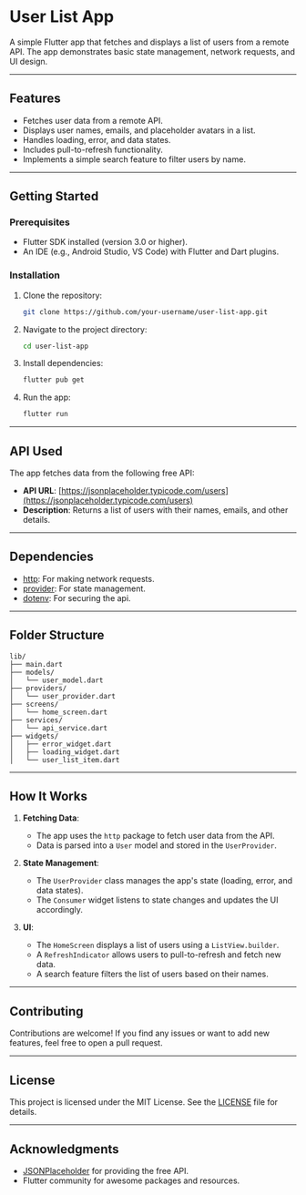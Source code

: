 # User List App

A simple Flutter app that fetches and displays a list of users from a remote API. The app demonstrates basic state management, network requests, and UI design.

---

## Features

- Fetches user data from a remote API.
- Displays user names, emails, and placeholder avatars in a list.
- Handles loading, error, and data states.
- Includes pull-to-refresh functionality.
- Implements a simple search feature to filter users by name.

---


## Getting Started

### Prerequisites

- Flutter SDK installed (version 3.0 or higher).
- An IDE (e.g., Android Studio, VS Code) with Flutter and Dart plugins.

### Installation

1. Clone the repository:
   ```bash
   git clone https://github.com/your-username/user-list-app.git
   ```

2. Navigate to the project directory:
   ```bash
   cd user-list-app
   ```

3. Install dependencies:
   ```bash
   flutter pub get
   ```

4. Run the app:
   ```bash
   flutter run
   ```

---

## API Used

The app fetches data from the following free API:

- **API URL**: [https://jsonplaceholder.typicode.com/users](https://jsonplaceholder.typicode.com/users)
- **Description**: Returns a list of users with their names, emails, and other details.

---

## Dependencies

- [http](https://pub.dev/packages/http): For making network requests.
- [provider](https://pub.dev/packages/provider): For state management.
- [dotenv](https://pub.dev/packages/dotenv): For securing the api.

---

## Folder Structure

```
lib/
├── main.dart
├── models/
│   └── user_model.dart
├── providers/
│   └── user_provider.dart
├── screens/
│   └── home_screen.dart
├── services/
│   └── api_service.dart
├── widgets/
│   ├── error_widget.dart
│   ├── loading_widget.dart
│   └── user_list_item.dart
```

---

## How It Works

1. **Fetching Data**:
    - The app uses the `http` package to fetch user data from the API.
    - Data is parsed into a `User` model and stored in the `UserProvider`.

2. **State Management**:
    - The `UserProvider` class manages the app's state (loading, error, and data states).
    - The `Consumer` widget listens to state changes and updates the UI accordingly.

3. **UI**:
    - The `HomeScreen` displays a list of users using a `ListView.builder`.
    - A `RefreshIndicator` allows users to pull-to-refresh and fetch new data.
    - A search feature filters the list of users based on their names.

---

## Contributing

Contributions are welcome! If you find any issues or want to add new features, feel free to open a pull request.

---

## License

This project is licensed under the MIT License. See the [LICENSE](LICENSE) file for details.

---

## Acknowledgments

- [JSONPlaceholder](https://jsonplaceholder.typicode.com/) for providing the free API.
- Flutter community for awesome packages and resources.
